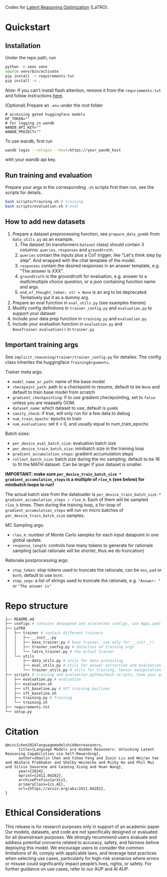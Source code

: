 Codes for [Latent Reasoning Optimization](https://arxiv.org/abs/2411.04282) (LaTRO).

# Quickstart

## Installation
Under the repo path, run
```bash
python -m venv venv
source venv/bin/activate
pip install -r requirements.txt
pip install -e .
```
*Note*: If you can't install flash attention, remove it from the `requriements.txt` and follow instructions [here](https://github.com/Dao-AILab/flash-attention).

(Optional) Prepare an `.env` under the root folder
```
# accessing gated huggingface models
HF_TOKEN=""
# for logging in wandb
WANDB_API_KEY=""
WANDB_PROJECT=""
```

To use wandb, first run
```bash
wandb login --relogin --host=https://your_wandb_host
```
with your wandb api key.

## Run training and evaluation
Prepare your args in the corresponding `.sh` scripts first then run, see the scripts for details.
```bash
bash scripts/training.sh # training
bash scripts/evaluation.sh # eval
```

## How to add new datasets
1. Prepare a dataset preprocessing function, see `prepare_data_gsm8k` from `data_utils.py` as an example.
    1. The dataset (in transformers `Dataset` class) should contain 3 columns: `queries`, `responses` and `groundtruth`.
    2. `queries` contain the inputs plus a CoT trigger, like "Let's think step by step". And wrapped with the chat template of the model.
    3. `responses` contain the desired responses in an answer template, e.g. "The answer is XXX".
    4. `groundtruth` is the groundtruth for evaluation, e.g. answer to a math/multiple choice question, or a json containing function name and args.
    5. `end_of_thought_token: str = None` is an arg to be deprecated. Tentatively put it as a dummy arg.
2. Prepare an eval function in `eval_utils.py` (see examples therein)
3. Modify config definitions in `trainer_config.py` and `evaluation.py` to support your dataset
4. Include your data prep function in `training.py` and `evaluation.py`
5. Include your evaluation function in `evaluation.py` and `BaseTrainer.evaluation()` in `trainer.py`

## Important training args
See `implicit_reasoning/trainer/trainer_config.py` for detailes. The config class inherites the huggingface `TrainingArguments`.


Trainer meta args:
- `model_name_or_path`: name of the base model
- `checkpoint_path`: path to a checkpoint to resume, default to be `None` and default to train base model from scratch
- `gradient_checkpointing`: if to use gradient checkpointing, set to `false` unless you are reaaaally OOM.
- `dataset_name`: which dataset to use, default is `gsm8k`
- `sanity_check`: if true, will only run for a few data to debug
- `num_train_epochs`: epochs to train
- `num_evaluations`: set it > 0, and usually equal to num_train_epochs

Batch sizes:
- `per_device_eval_batch_size`: evaluation batch size
- `per_device_train_batch_size`: minibatch size in the training loop
- `gradient_accumulation_steps`: gradient accumulation steps
- `rollout_batch_size`: batch size during the mc sampling. default to be 16 to fit the MATH dataset. Can be larger if your dataset is smaller.

**IMPORTANT: make sure `per_device_train_batch_size * gradient_accumulation_steps` is a multiple of `rloo_k` (see below) for minibatch loops to run!**

The actual batch size from the dataloader is `per_device_train_batch_size * gradient_accumulation_steps / rloo_k`. Each of them will be sampled `rloo_k` times.
Then during the training loop, a for-loop of `gradient_accumulation_steps` will run on micro batches of `per_device_train_batch_size` samples.

MC Sampling args:
- `rloo_k`: number of Monte Carlo samples for each input datapoint in one global update.
- `response_length`: controls how many tokens to generate for rationale sampling (actual rationale will be shorter, thus we do truncation)

Rationale postprocessing args:
- `stop_token`: stop tokens used to truncate the rationale, can be `eos`, `pad` or `both`, default to use `both`.
- `stop_seqs`: a list of strings used to truncate the rationale, e.g. `"Answer: "` or `"The answer is"`

# Repo structure
```bash
├── README.md
├── configs # contains deepspeed and accelerate configs, use 8gpu.yaml by default
├── LaTRO
│   ├── trainer # contain different trainers
│   │   ├── __init__.py
│   │   ├── base_trainer.py # base trainer, use only for __init__()
│   │   ├── trainer_config.py # dataclass of training args
│   │   └── latro_trainer.py # the actual trainer
│   └── utils
│       ├── data_utils.py # utils for data processing
│       ├── eval_utils.py # utils for answer extraction and evaluation
│       └── trainer_utils.py # utils for training, tensor manipulation
├── scripts # training and evaluation python/bash scripts, tune your params in the .sh files
│   ├── evaluation.py # evaluation
│   ├── evaluation.sh
│   ├── sft_baseline.py # SFT training baslines
│   ├── sft_baseline.sh
│   ├── training.py # Training
│   └── training.sh
├── requirements.txt
└── setup.py
```

# Citation
```
@misc{chen2024languagemodelshiddenreasoners,
      title={Language Models are Hidden Reasoners: Unlocking Latent Reasoning Capabilities via Self-Rewarding}, 
      author={Haolin Chen and Yihao Feng and Zuxin Liu and Weiran Yao and Akshara Prabhakar and Shelby Heinecke and Ricky Ho and Phil Mui and Silvio Savarese and Caiming Xiong and Huan Wang},
      year={2024},
      eprint={2411.04282},
      archivePrefix={arXiv},
      primaryClass={cs.AI},
      url={https://arxiv.org/abs/2411.04282}, 
}
```

# Ethical Considerations
This release is for research purposes only in support of an academic paper. Our models, datasets, and code are not specifically designed or evaluated for all downstream purposes. We strongly recommend users evaluate and address potential concerns related to accuracy, safety, and fairness before deploying this model. We encourage users to consider the common limitations of AI, comply with applicable laws, and leverage best practices when selecting use cases, particularly for high-risk scenarios where errors or misuse could significantly impact people’s lives, rights, or safety. For further guidance on use cases, refer to our AUP and AI AUP.
